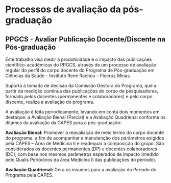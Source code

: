 # Processos de avaliação da pós-graduação
## PPGCS - Avaliar Publicação Docente/Discente na Pós-graduação

Este trabalho visa medir a produtividade e o impacto das publicações científico-acadêmicas do PPGCS, através de um processo de avaliação regular do perfil do corpo docente do Programa de Pós-graduação em Ciências da Saúde – Instituto René Rachou – Fiocruz Minas.

Suporta à tomada de decisão da Comissão Gestora do Programa, que a partir da medição contínua das publicações do corpo de pesquisadores, formado pelos docentes (permanentes e colaboradores) e pelo corpo discente, realiza a avaliação do programa.

A avaliação é feita periodicamente, levando em conta dois momentos em destaque: a Avaliação Bienal (Parcial) e a Avaliação Quadrienal conforme os ditames da avaliação da CAPES para a pós-graduação:

**Avaliação Bienal:** Promover a reavaliação de meio termo do corpo docente do programa, a fim de acompanhar a manutenção dos parâmetros exigidos pela CAPES – Área de Medicina II e readequar a composição do grupo. São considerados os docentes permanentes (DP) e docentes colaboradores (DC), com base nos mesmos parâmetros esperados de impacto (medido pelo Qualis Periódicos da área Medicina II das publicações do período).

**Avaliação Quadrienal:** Gera os insumos para a avaliação do Período do Programa pela CAPES.
